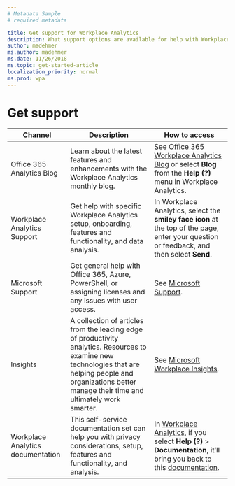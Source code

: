 ```yaml
---
# Metadata Sample
# required metadata

title: Get support for Workplace Analytics
description: What support options are available for help with Workplace Analytics
author: madehmer
ms.author: madehmer
ms.date: 11/26/2018
ms.topic: get-started-article
localization_priority: normal 
ms.prod: wpa
---
```

# Get support

|Channel|Description|How to access|
|-------|-----------|---------------|
|Office 365 Analytics Blog|Learn about the latest features and enhancements with the Workplace Analytics monthly blog.|See [Office 365 Workplace Analytics Blog](https://techcommunity.microsoft.com/t5/Office-365-Analytics-Blog/bg-p/Office365AnalyticsBlog) or select **Blog** from the **Help (?)** menu in Workplace Analytics.|
|Workplace Analytics Support|Get help with specific Workplace Analytics setup, onboarding, features and functionality, and data analysis.|In Workplace Analytics, select the **smiley face icon** at the top of the page, enter your question or feedback, and then select **Send**.|
|Microsoft Support|Get general help with Office 365, Azure, PowerShell, or assigning licenses and any issues with user access.|See [Microsoft Support](https://support.microsoft.com/).|
|Insights|A collection of articles from the leading edge of productivity analytics. Resources to examine new technologies that are helping people and organizations better manage their time and ultimately work smarter.|See [Microsoft Workplace Insights](http://insights.office.com/).|
Workplace Analytics documentation|This self-service documentation set can help you with privacy considerations, setup, features and functionality, and analysis.|In [Workplace Analytics](https://workplaceanalytics.office.com), if you select **Help (?)** > **Documentation**, it’ll bring you back to this [documentation](../index.md).|
